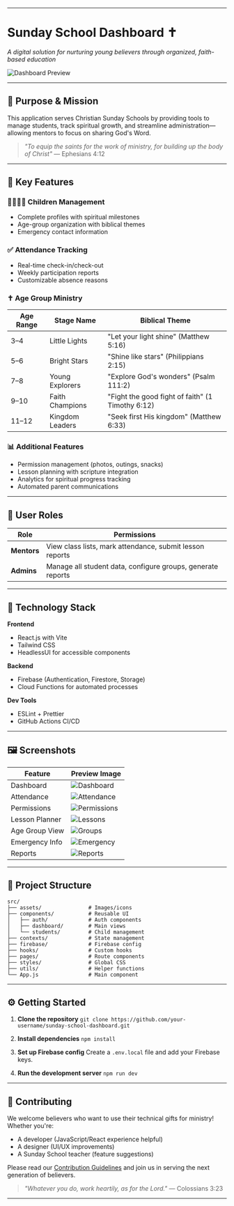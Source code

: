 
---

# Sunday School Dashboard ✝️

*A digital solution for nurturing young believers through organized, faith-based education*

![Dashboard Preview](../sunday-school-ms/src/assets/screenshots/1.png)

---

## 📖 Purpose & Mission

This application serves Christian Sunday Schools by providing tools to manage students, track spiritual growth, and streamline administration—allowing mentors to focus on sharing God's Word.

> *"To equip the saints for the work of ministry, for building up the body of Christ"*
> — Ephesians 4:12

---

## 🚀 Key Features

### 👨‍👩‍👧‍👦 Children Management

* Complete profiles with spiritual milestones
* Age-group organization with biblical themes
* Emergency contact information

### ✅ Attendance Tracking

* Real-time check-in/check-out
* Weekly participation reports
* Customizable absence reasons

### ✝️ Age Group Ministry

| Age Range | Stage Name      | Biblical Theme                                   |
| --------- | --------------- | ------------------------------------------------ |
| 3–4       | Little Lights   | "Let your light shine" (Matthew 5:16)            |
| 5–6       | Bright Stars    | "Shine like stars" (Philippians 2:15)            |
| 7–8       | Young Explorers | "Explore God's wonders" (Psalm 111:2)            |
| 9–10      | Faith Champions | "Fight the good fight of faith" (1 Timothy 6:12) |
| 11–12     | Kingdom Leaders | "Seek first His kingdom" (Matthew 6:33)          |

### 📊 Additional Features

* Permission management (photos, outings, snacks)
* Lesson planning with scripture integration
* Analytics for spiritual progress tracking
* Automated parent communications

---

## 👥 User Roles

| Role        | Permissions                                                 |
| ----------- | ----------------------------------------------------------- |
| **Mentors** | View class lists, mark attendance, submit lesson reports    |
| **Admins**  | Manage all student data, configure groups, generate reports |

---

## 🧰 Technology Stack

**Frontend**

* React.js with Vite
* Tailwind CSS
* HeadlessUI for accessible components

**Backend**

* Firebase (Authentication, Firestore, Storage)
* Cloud Functions for automated processes

**Dev Tools**

* ESLint + Prettier
* GitHub Actions CI/CD

---

## 🖼️ Screenshots

| Feature        | Preview Image                              |
| -------------- | ------------------------------------------ |
| Dashboard      | ![Dashboard](../sunday-school-ms/src/assets/screenshots/1.png)   |
| Attendance     | ![Attendance](../sunday-school-ms/src/assets/screenshots/2.png)  |
| Permissions    | ![Permissions](../sunday-school-ms/src/assets/screenshots/3.png) |
| Lesson Planner | ![Lessons](../sunday-school-ms/src/assets/screenshots/4.png)     |
| Age Group View | ![Groups](../sunday-school-ms/src/assets/screenshots/5.png)      |
| Emergency Info | ![Emergency](../sunday-school-ms/src/assets/screenshots/6.png)   |
| Reports        | ![Reports](../sunday-school-ms/src/assets/screenshots/7.png)     |

---

## 📁 Project Structure

```
src/
├── assets/               # Images/icons
├── components/           # Reusable UI
│   ├── auth/             # Auth components
│   ├── dashboard/        # Main views
│   └── students/         # Child management
├── contexts/             # State management
├── firebase/             # Firebase config
├── hooks/                # Custom hooks
├── pages/                # Route components
├── styles/               # Global CSS
├── utils/                # Helper functions
└── App.js                # Main component
```

---

## ⚙️ Getting Started

1. **Clone the repository**
   `git clone https://github.com/your-username/sunday-school-dashboard.git`

2. **Install dependencies**
   `npm install`

3. **Set up Firebase config**
   Create a `.env.local` file and add your Firebase keys.

4. **Run the development server**
   `npm run dev`

---

## 🤝 Contributing

We welcome believers who want to use their technical gifts for ministry! Whether you're:

* A developer (JavaScript/React experience helpful)
* A designer (UI/UX improvements)
* A Sunday School teacher (feature suggestions)

Please read our [Contribution Guidelines](CONTRIBUTING.md) and join us in serving the next generation of believers.

> *"Whatever you do, work heartily, as for the Lord."* — Colossians 3:23

---

